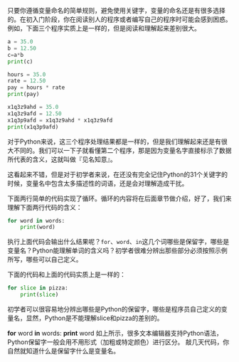 只要你遵循变量命名的简单规则，避免使用关键字，变量的命名还是有很多选择的。在初入门阶段，你在阅读别人的程序或者编写自己的程序时可能会感到困惑。例如，下面三个程序实质上是一样的，但是阅读和理解起来差别很大。

```python
a = 35.0 
b = 12.50 
c=a*b 
print(c)
```

```python
hours = 35.0
rate = 12.50
pay = hours * rate
print(pay)
```

```python
x1q3z9ahd = 35.0
x1q3z9afd = 12.50
x1q3p9afd = x1q3z9ahd * x1q3z9afd
print(x1q3p9afd)
```
对于Python来说，这三个程序处理结果都是一样的，但是我们理解起来还是有很大不同的。我们可以一下子就看懂第二个程序，那是因为变量名字直接标示了数据所代表的含义，这就叫做『见名知意』。

这看起来不错，但是对于初学者来说，在还没有完全记住Python的31个关键字的时候，变量名中包含太多描述性的词语，还是会对理解造成干扰。

下面两行简单的代码实现了循环。循环的内容将在后面章节做介绍，好了，我们来理解下面两行代码的含义：
```python
for word in words: 
    print(word)
```
执行上面代码会输出什么结果呢？`for`、`word`、`in`这几个词哪些是保留字，哪些是变量名？Python能理解单词的含义吗？初学者很难分辨出那些部分必须按照示例所写，哪些可以自己定义。

下面的代码和上面的代码实质上是一样的：
```python
for slice in pizza: 
    print(slice)
```
初学者可以很容易地分辨出哪些是Python的保留字，哪些是程序员自己定义的变量名，显然，Python是不能理解slice和pizza的差别的。

**for** word **in** words:
        **print** word
如上所示，很多文本编辑器支持Python语法，Python保留字一般会用不用形式（加粗或特定颜色）进行区分。
敲几天代码，你自然就知道什么是保留字什么是变量名。



